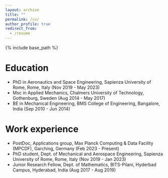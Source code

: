```yaml
---
layout: archive
title: ""
permalink: /cv/
author_profile: true
redirect_from:
  - /resume
---
```


{% include base_path %}

Education
======
* PhD in Aeronautics and Space Engineering, Sapienza University of Rome, Rome, Italy (Nov 2019 - May 2023)
* Msc in Applied Mechanics, Chalmers University of Technology, Gothenburg, Sweden (Aug 2014 - May 2017)
* BE in Mechanical Engineering, BMS College of Engineering, Bangalore, India (Sep 2010 - Jun 2014)

Work experience
======
* PostDoc, Applications group, Max Planck Computing & Data Facility (MPCDF), Garching, Germany (Feb 2023 - Present)
* PhD student, Dept. of Mechanical and Aerospace Engineering, Sapienza University of Rome, Rome, Italy (Nov 2019 - Jan 2023)
* Junior Research Fellow, Dept. of Mathematics, BITS-Pilani, Hyderbad Campus, Hyderabad, India (Aug 2017 - Aug 2019)